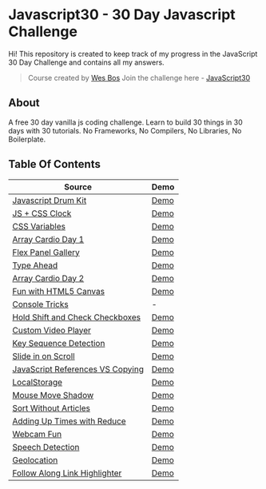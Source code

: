 # Javascript30 - 30 Day Javascript Challenge

Hi!
This repository is created to keep track of my progress in the JavaScript 30 Day Challenge and contains all my answers.

> Course created by [Wes Bos](https://github.com/wesbos) Join the challenge here - [JavaScript30](https://javascript30.com/account)

## About

A free 30 day vanilla js coding challenge. Learn to build 30 things in 30 days with 30 tutorials. No Frameworks, No Compilers, No Libraries, No Boilerplate.

## Table Of Contents

| Source                                                                                                                                         | Demo                                                                                                      |
| ---------------------------------------------------------------------------------------------------------------------------------------------- | --------------------------------------------------------------------------------------------------------- |
| [Javascript Drum Kit](https://github.com/dogankocadayilar/javascript30/tree/main/01%20-%20Javascript%20Drum%20Kit)                             | [Demo](https://dogankocadayilar.github.io/javascript30/01%20-%20Javascript%20Drum%20Kit/)                 |
| [JS + CSS Clock](https://github.com/dogankocadayilar/javascript30/tree/main/02%20-%20JS%20and%20CSS%20Clock)                                   | [Demo](https://dogankocadayilar.github.io/javascript30/02%20-%20JS%20and%20CSS%20Clock/)                  |
| [CSS Variables](https://github.com/dogankocadayilar/javascript30/tree/main/03%20-%20CSS%20Variables)                                           | [Demo](https://dogankocadayilar.github.io/javascript30/03%20-%20CSS%20Variables/)                         |
| [Array Cardio Day 1](https://github.com/dogankocadayilar/javascript30/tree/main/04%20-%20Array%20Cardio%20Day%201)                             | [Demo](https://dogankocadayilar.github.io/javascript30/04%20-%20Array%20Cardio%20Day%201/)                |
| [Flex Panel Gallery](https://github.com/dogankocadayilar/javascript30/tree/main/05%20-%20Flex%20Panel%20Gallery)                               | [Demo](https://dogankocadayilar.github.io/javascript30/05%20-%20Flex%20Panel%20Gallery/)                  |
| [Type Ahead](https://github.com/dogankocadayilar/javascript30/tree/main/06%20-%20Type%20Ahead)                                                 | [Demo](https://dogankocadayilar.github.io/javascript30/06%20-%20Type%20Ahead/)                            |
| [Array Cardio Day 2](https://github.com/dogankocadayilar/javascript30/tree/main/07%20-%20Array%20Cardio%20Day%202)                             | [Demo](https://dogankocadayilar.github.io/javascript30/07%20-%20Array%20Cardio%20Day%202/)                |
| [Fun with HTML5 Canvas](https://github.com/dogankocadayilar/javascript30/tree/main/08%20-%20Fun%20with%20HTML5%20Canvas)                       | [Demo](https://dogankocadayilar.github.io/javascript30/08%20-%20Fun%20with%20HTML5%20Canvas/)             |
| [Console Tricks](https://github.com/dogankocadayilar/javascript30/tree/main/09%20-%20Console%20Tricks)                                         | -                                                                                                         |
| [Hold Shift and Check Checkboxes](https://github.com/dogankocadayilar/javascript30/tree/main/10%20-%20Hold%20Shift%20and%20Check%20Checkboxes) | [Demo](https://dogankocadayilar.github.io/javascript30/10%20-%20Hold%20Shift%20and%20Check%20Checkboxes/) |
| [Custom Video Player](https://github.com/dogankocadayilar/javascript30/tree/main/11%20-%20Custom%20Video%20Player)                             | [Demo](https://dogankocadayilar.github.io/javascript30/11%20-%20Custom%20Video%20Player/)                 |
| [Key Sequence Detection](https://github.com/dogankocadayilar/javascript30/tree/main/12%20-%20Key%20Sequence%20Detection)                       | [Demo](https://dogankocadayilar.github.io/javascript30/12%20-%20Key%20Sequence%20Detection/)              |
| [Slide in on Scroll](https://github.com/dogankocadayilar/javascript30/tree/main/13%20-%20Slide%20in%20on%20Scroll)                             | [Demo](https://dogankocadayilar.github.io/javascript30/13%20-%20Slide%20in%20on%20Scroll/)                |
| [JavaScript References VS Copying](https://github.com/dogankocadayilar/javascript30/tree/main/14%20-%20JavaScript%20References%20VS%20Copying) | [Demo](https://dogankocadayilar.github.io/javascript30/14%20-%20JavaScript%20References%20VS%20Copying/)  |
| [LocalStorage](https://github.com/dogankocadayilar/javascript30/tree/main/15%20-%20LocalStorage)                                               | [Demo](https://dogankocadayilar.github.io/javascript30/15%20-%20LocalStorage/)                            |
| [Mouse Move Shadow](https://github.com/dogankocadayilar/javascript30/tree/main/16%20-%20Mouse%20Move%20Shadow)                                 | [Demo](https://dogankocadayilar.github.io/javascript30/16%20-%20Mouse%20Move%20Shadow/)                   |
| [Sort Without Articles](https://github.com/dogankocadayilar/javascript30/tree/main/17%20-%20Sort%20Without%20Articles)                         | [Demo](https://dogankocadayilar.github.io/javascript30/17%20-%20Sort%20Without%20Articles/)               |
| [Adding Up Times with Reduce](https://github.com/dogankocadayilar/javascript30/tree/main/18%20-%20Adding%20Up%20Times%20with%20Reduce)         | [Demo](https://dogankocadayilar.github.io/javascript30/18%20-%20Adding%20Up%20Times%20with%20Reduce/)     |
| [Webcam Fun](https://github.com/dogankocadayilar/javascript30/tree/main/19%20-%20Webcam%20Fun)                                                 | [Demo](https://dogankocadayilar.github.io/javascript30/19%20-%20Webcam%20Fun/)                            |
| [Speech Detection](https://github.com/dogankocadayilar/javascript30/tree/main/20%20-%20Speech%20Detection)                                     | [Demo](https://dogankocadayilar.github.io/javascript30/20%20-%20Speech%20Detection/)                      |
| [Geolocation](https://github.com/dogankocadayilar/javascript30/tree/main/21%20-%20Geolocation)                                                 | [Demo](https://dogankocadayilar.github.io/javascript30/21%20-%20Geolocation/)                             |
| [Follow Along Link Highlighter](https://github.com/dogankocadayilar/javascript30/tree/main/22%20-%20Follow%20Along%20Link%20Highlighter)       | [Demo](https://dogankocadayilar.github.io/javascript30/22%20-%20Follow%20Along%20Link%20Highlighter/)     |
